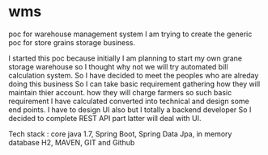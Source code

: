 # wms
poc for warehouse management system
I am trying to create the generic poc for store grains storage business.

I started this poc because initially I am planning to start my own grane storage warehouse
so I thought why not we will try automated bill calculation system. So I have decided to meet the peoples who are alreday
doing this business So I can take basic requirement gathering how they will maintain thier account. how they will charge farmers so such basic 
requirement I have calculated converted into technical and design some end points. I have to design UI also but I totally a backend developer So I decided to 
complete REST API part latter will deal with UI.

Tech stack : core java 1.7, Spring Boot, Spring Data Jpa, in memory database H2, MAVEN, GIT and Github
